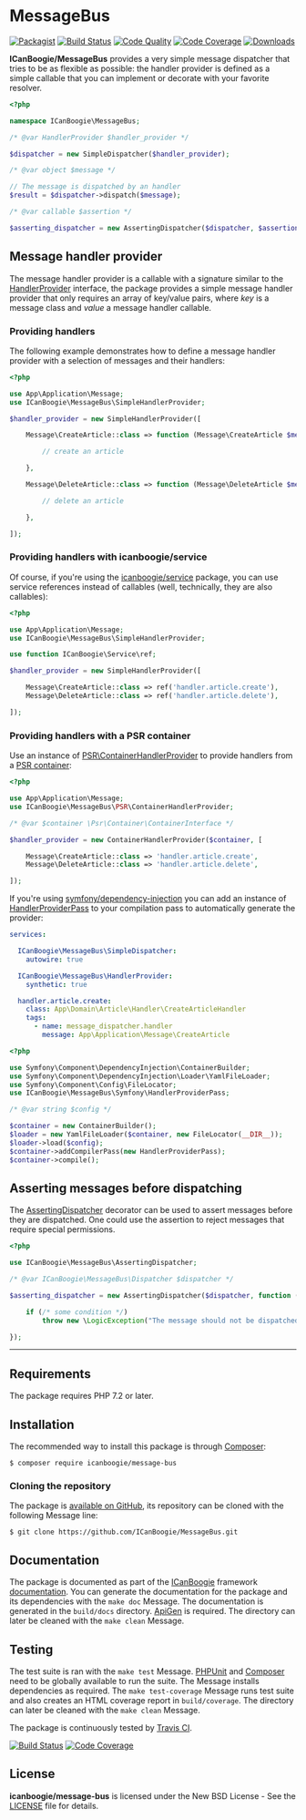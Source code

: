 # MessageBus

[![Packagist](https://img.shields.io/packagist/v/icanboogie/message-bus.svg)](https://packagist.org/packages/icanboogie/message-bus)
[![Build Status](https://img.shields.io/travis/ICanBoogie/MessageBus.svg)](http://travis-ci.org/ICanBoogie/MessageBus)
[![Code Quality](https://img.shields.io/scrutinizer/g/ICanBoogie/MessageBus.svg)](https://scrutinizer-ci.com/g/ICanBoogie/MessageBus)
[![Code Coverage](https://img.shields.io/coveralls/ICanBoogie/MessageBus.svg)](https://coveralls.io/r/ICanBoogie/MessageBus)
[![Downloads](https://img.shields.io/packagist/dt/icanboogie/message-bus.svg)](https://packagist.org/packages/icanboogie/message-bus/stats)

**ICanBoogie/MessageBus** provides a very simple message dispatcher that tries to be as flexible as
possible: the handler provider is defined as a simple callable that you can implement or decorate
with your favorite resolver.

```php
<?php

namespace ICanBoogie\MessageBus;

/* @var HandlerProvider $handler_provider */

$dispatcher = new SimpleDispatcher($handler_provider);

/* @var object $message */

// The message is dispatched by an handler
$result = $dispatcher->dispatch($message);

/* @var callable $assertion */

$asserting_dispatcher = new AssertingDispatcher($dispatcher, $assertion);
```





## Message handler provider

The message handler provider is a callable with a signature similar to the
[HandlerProvider][] interface, the package provides a simple message handler provider
that only requires an array of key/value pairs, where _key_ is a message class and _value_
a message handler callable.





### Providing handlers

The following example demonstrates how to define a message handler provider with a selection
of messages and their handlers:

```php
<?php

use App\Application\Message;
use ICanBoogie\MessageBus\SimpleHandlerProvider;

$handler_provider = new SimpleHandlerProvider([

	Message\CreateArticle::class => function (Message\CreateArticle $message) {

		// create an article

	},

	Message\DeleteArticle::class => function (Message\DeleteArticle $message) {

        // delete an article

    },

]);
```





### Providing handlers with icanboogie/service

Of course, if you're using the [icanboogie/service][] package, you can use service references
instead of callables (well, technically, they are also callables):

```php
<?php

use App\Application\Message;
use ICanBoogie\MessageBus\SimpleHandlerProvider;

use function ICanBoogie\Service\ref;

$handler_provider = new SimpleHandlerProvider([

	Message\CreateArticle::class => ref('handler.article.create'),
	Message\DeleteArticle::class => ref('handler.article.delete'),

]);
```




### Providing handlers with a PSR container

Use an instance of [PSR\ContainerHandlerProvider][] to provide handlers from a [PSR container][]:

```php
<?php

use App\Application\Message;
use ICanBoogie\MessageBus\PSR\ContainerHandlerProvider;

/* @var $container \Psr\Container\ContainerInterface */

$handler_provider = new ContainerHandlerProvider($container, [

	Message\CreateArticle::class => 'handler.article.create',
	Message\DeleteArticle::class => 'handler.article.delete',

]);
```

If you're using [symfony/dependency-injection][] you can add an instance of [HandlerProviderPass][]
to your compilation pass to automatically generate the provider:

```yaml
services:

  ICanBoogie\MessageBus\SimpleDispatcher:
    autowire: true

  ICanBoogie\MessageBus\HandlerProvider:
  	synthetic: true

  handler.article.create:
    class: App\Domain\Article\Handler\CreateArticleHandler
    tags:
      - name: message_dispatcher.handler
        message: App\Application\Message\CreateArticle
```

```php
<?php

use Symfony\Component\DependencyInjection\ContainerBuilder;
use Symfony\Component\DependencyInjection\Loader\YamlFileLoader;
use Symfony\Component\Config\FileLocator;
use ICanBoogie\MessageBus\Symfony\HandlerProviderPass;

/* @var string $config */

$container = new ContainerBuilder();
$loader = new YamlFileLoader($container, new FileLocator(__DIR__));
$loader->load($config);
$container->addCompilerPass(new HandlerProviderPass);
$container->compile();
```





## Asserting messages before dispatching

The [AssertingDispatcher][] decorator can be used to assert messages before they are dispatched. One
could use the assertion to reject messages that require special permissions.

```php
<?php

use ICanBoogie\MessageBus\AssertingDispatcher;

/* @var ICanBoogie\MessageBus\Dispatcher $dispatcher */

$asserting_dispatcher = new AssertingDispatcher($dispatcher, function ($message) {

	if (/* some condition */)
		throw new \LogicException("The message should not be dispatched.");

});
```





----------





## Requirements

The package requires PHP 7.2 or later.





## Installation

The recommended way to install this package is through [Composer](http://getcomposer.org/):

	$ composer require icanboogie/message-bus





### Cloning the repository

The package is [available on GitHub][], its repository can be cloned with the following Message
line:

	$ git clone https://github.com/ICanBoogie/MessageBus.git





## Documentation

The package is documented as part of the [ICanBoogie][] framework [documentation][]. You can
generate the documentation for the package and its dependencies with the `make doc` Message. The
documentation is generated in the `build/docs` directory. [ApiGen](http://apigen.org/) is required.
The directory can later be cleaned with the `make clean` Message.





## Testing

The test suite is ran with the `make test` Message. [PHPUnit](https://phpunit.de/) and
[Composer](http://getcomposer.org/) need to be globally available to run the suite. The Message
installs dependencies as required. The `make test-coverage` Message runs test suite and also creates
an HTML coverage report in `build/coverage`. The directory can later be cleaned with the `make
clean` Message.

The package is continuously tested by [Travis CI](http://about.travis-ci.org/).

[![Build Status](https://img.shields.io/travis/ICanBoogie/MessageBus.svg)](http://travis-ci.org/ICanBoogie/MessageBus)
[![Code Coverage](https://img.shields.io/coveralls/ICanBoogie/MessageBus.svg)](https://coveralls.io/r/ICanBoogie/MessageBus)





## License

**icanboogie/message-bus** is licensed under the New BSD License - See the [LICENSE](LICENSE) file for details.





[documentation]:                       https://icanboogie.org/api/message-bus/1.0/
[AssertingDispatcher]:                 https://icanboogie.org/api/message-bus/1.0/class-ICanBoogie.MessageBus.AssertingDispatcher.html
[HandlerProvider]:                     https://icanboogie.org/api/message-bus/1.0/class-ICanBoogie.MessageBus.HandlerProvider.html
[HandlerProviderPass]:                 https://icanboogie.org/api/message-bus/1.0/class-ICanBoogie.MessageBus.Symfony.HandlerProviderPass.html
[PSR\ContainerHandlerProvider]:        https://icanboogie.org/api/message-bus/1.0/class-ICanBoogie.MessageBus.PSR.ContainerHandlerProvider.html
[available on GitHub]:                 https://github.com/ICanBoogie/MessageBus
[icanboogie/service]:                  https://github.com/ICanBoogie/Service
[PSR container]:                       https://github.com/php-fig/container
[ICanBoogie]:                          https://icanboogie.org
[symfony/dependency-injection]:        https://symfony.com/doc/current/components/dependency_injection.html
